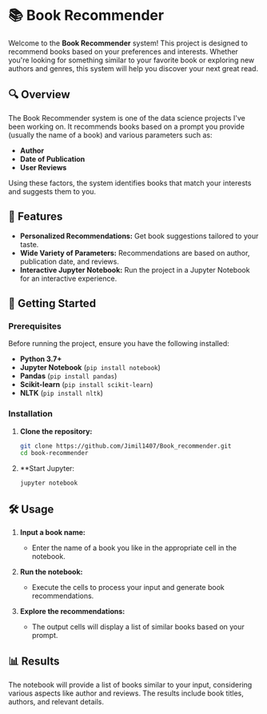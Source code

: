 # 📚 Book Recommender

Welcome to the **Book Recommender** system! This project is designed to recommend books based on your preferences and interests. Whether you're looking for something similar to your favorite book or exploring new authors and genres, this system will help you discover your next great read.

## 🔍 Overview

The Book Recommender system is one of the data science projects I've been working on. It recommends books based on a prompt you provide (usually the name of a book) and various parameters such as:

- **Author**
- **Date of Publication**
- **User Reviews**

Using these factors, the system identifies books that match your interests and suggests them to you.

## 🎯 Features

- **Personalized Recommendations:** Get book suggestions tailored to your taste.
- **Wide Variety of Parameters:** Recommendations are based on author, publication date, and reviews.
- **Interactive Jupyter Notebook:** Run the project in a Jupyter Notebook for an interactive experience.

## 🚀 Getting Started

### Prerequisites

Before running the project, ensure you have the following installed:

- **Python 3.7+**
- **Jupyter Notebook** (`pip install notebook`)
- **Pandas** (`pip install pandas`)
- **Scikit-learn** (`pip install scikit-learn`)
- **NLTK** (`pip install nltk`)

### Installation

1. **Clone the repository:**
   ```bash
   git clone https://github.com/Jimil1407/Book_recommender.git
   cd book-recommender

1. **Start Jupyter:
   ```bash
   jupyter notebook

## 🛠️ Usage

1. **Input a book name:**
   - Enter the name of a book you like in the appropriate cell in the notebook.

2. **Run the notebook:**
   - Execute the cells to process your input and generate book recommendations.

3. **Explore the recommendations:**
   - The output cells will display a list of similar books based on your prompt.

## 📊 Results

The notebook will provide a list of books similar to your input, considering various aspects like author and reviews. The results include book titles, authors, and relevant details.
  
